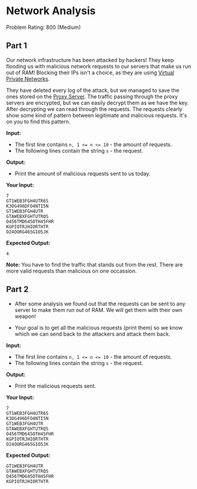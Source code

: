 # Network Analysis
Problem Rating: 800 (Medium)

## Part 1
Our network infrastructure has been attacked by hackers! They keep flooding us with malicious network requests to our servers that make us run out of RAM!
Blocking their IPs isn't a choice, as they are using [Virtual Private Networks](https://en.wikipedia.org/wiki/Virtual_private_network).

They have deleted every log of the attack, but we managed to save the ones stored on the [Proxy Server](https://en.wikipedia.org/wiki/Proxy_server).
The traffic passing through the proxy servers are encrypted, but we can easily decrypt them as we have the key.
After decrypting we can read through the requests. The requests clearly show some kind of pattern between legitimate and malicious requests. It's on you to find this pattern.


**Input:**
- The first line contains `n, 1 <= n <= 10` - the amount of requests.
- The following lines contain the string `s` - the request.


**Output:**
- Print the amount of malicious requests sent to us today.

**Your Input:**
```
7
GT1WEB3FGH4UTR6S
K3OG496DFO4NTI5N
GT1WEB3FGH4UTR
GTAWEBXFGHTUTRQS
O456TMD645OTH45FHR
KGPIOTRJHIORTHTR
O24OORG465GIO5JK
```

**Expected Output:**
```
4
```

**Note:** You have to find the traffic that stands out from the rest. There are more valid requests than malicious on one occassion.

## Part 2
- After some analysis we found out that the requests can be sent to any server to make them run out of RAM. We will get them with their own weapon!

- Your goal is to get all the malicious requests (print them) so we know which we can send back to the attackers and attack them back.

**Input:**
- The first line contains `n, 1 <= n <= 10` - the amount of requests.
- The following lines contain the string `s` - the request.


**Output:**
- Print the malicious requests sent.

**Your Input:**
```
7
GT1WEB3FGH4UTR6S
K3OG496DFO4NTI5N
GT1WEB3FGH4UTR
GTAWEBXFGHTUTRQS
O456TMD645OTH45FHR
KGPIOTRJHIORTHTR
O24OORG465GIO5JK
```

**Expected Output:**
```
GT1WEB3FGH4UTR
GTAWEBXFGHTUTRQS
O456TMD645OTH45FHR
KGPIOTRJHIORTHTR
```
